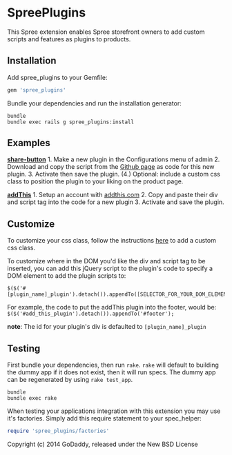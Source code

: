 SpreePlugins
============

This Spree extension enables Spree storefront owners to add custom scripts and features as plugins to products.

Installation
------------

Add spree_plugins to your Gemfile:

```ruby
gem 'spree_plugins'
```

Bundle your dependencies and run the installation generator:

```shell
bundle
bundle exec rails g spree_plugins:install
```

Examples
--------
[**share-button**](https://github.com/carrot/share-button)
	1. Make a new plugin in the Configurations menu of admin
	2. Download and copy the script from the [Github page](https://github.com/carrot/share-button) as code for this new plugin.
	3. Activate then save the plugin.
	(4.) Optional: include a custom css class to position the plugin to your liking on the product page.

[**addThis**](https://www.addthis.com/)
	1. Setup an account with [addthis.com](https://www.addthis.com/)
	2. Copy and paste their div and script tag into the code for a new plugin
	3. Activate and save the plugin.

Customize
----------
To customize your css class, follow the instructions [here](http://guides.spreecommerce.com/developer/asset.html) to add a custom css class. 

To customize where in the DOM you'd like the div and script tag to be inserted, you can add this jQuery script to the plugin's code to specify a DOM element to add the plugin scripts to:
```
$($('#[plugin_name]_plugin').detach()).appendTo([SELECTOR_FOR_YOUR_DOM_ELEMENT]);
```

For example, the code to put the addThis plugin into the footer, would be:
```$($('#add_this_plugin').detach()).appendTo('#footer');```

**note**: The id for your plugin's div is defaulted to `[plugin_name]_plugin`

Testing
-------

First bundle your dependencies, then run `rake`. `rake` will default to building the dummy app if it does not exist, then it will run specs. The dummy app can be regenerated by using `rake test_app`.

```shell
bundle
bundle exec rake
```

When testing your applications integration with this extension you may use it's factories.
Simply add this require statement to your spec_helper:

```ruby
require 'spree_plugins/factories'
```

Copyright (c) 2014 GoDaddy, released under the New BSD License
